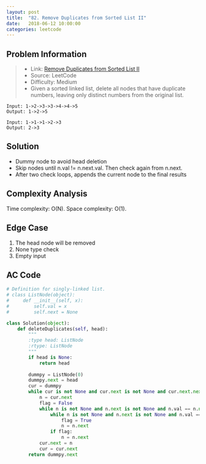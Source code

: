 ```yaml
---
layout: post
title:  "82. Remove Duplicates from Sorted List II"
date:   2018-06-12 10:00:00
categories: leetcode
---
```



## Problem Information

> * Link: [Remove Duplicates from Sorted List II](https://leetcode.com/problems/remove-duplicates-from-sorted-list-ii/description/)
> * Source: LeetCode
> * Difficulty: Medium
> * Given a sorted linked list, delete all nodes that have duplicate numbers, leaving only distinct numbers from the original list.



```
Input: 1->2->3->3->4->4->5
Output: 1->2->5

Input: 1->1->1->2->3
Output: 2->3
```

## Solution
* Dummy node to avoid head deletion
* Skip nodes until n.val != n.next.val. Then check again from n.next.
* After two check loops, appends the current node to the final results

## Complexity Analysis
Time complexity: O(N). Space complexity: O(1).

## Edge Case
1. The head node will be removed
2. None type check
3. Empty input

## AC Code

``` python
# Definition for singly-linked list.
# class ListNode(object):
#     def __init__(self, x):
#         self.val = x
#         self.next = None

class Solution(object):
    def deleteDuplicates(self, head):
        """
        :type head: ListNode
        :rtype: ListNode
        """
        if head is None:
            return head
        
        dummpy = ListNode(0)
        dummpy.next = head
        cur = dummpy
        while cur is not None and cur.next is not None and cur.next.next is not None:
            n = cur.next
            flag = False
            while n is not None and n.next is not None and n.val == n.next.val:
                while n is not None and n.next is not None and n.val == n.next.val:
                    flag = True
                    n = n.next
                if flag:
                    n = n.next
            cur.next = n
            cur = cur.next
        return dummpy.next
```



[jekyll-docs]: https://jekyllrb.com/docs/home
[jekyll-gh]:   https://github.com/jekyll/jekyll
[jekyll-talk]: https://talk.jekyllrb.com/

